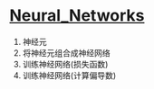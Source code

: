 # [Neural_Networks](https://victorzhou.com/blog/intro-to-neural-networks/)

1. 神经元
2. 将神经元组合成神经网络
3. 训练神经网络(损失函数)
4. 训练神经网络(计算偏导数)
